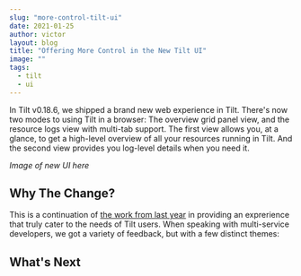 ```yaml
---
slug: "more-control-tilt-ui"
date: 2021-01-25
author: victor
layout: blog
title: "Offering More Control in the New Tilt UI"
image: ""
tags:
  - tilt
  - ui
---
```


In Tilt v0.18.6, we shipped a brand new web experience in Tilt. There's now two modes to using Tilt in a browser: The overview grid panel view, and the resource logs view with multi-tab support. The first view allows you, at a glance, to get a high-level overview of all your resources running in Tilt. And the second view provides you log-level details when you need it.

_Image of new UI here_

## Why The Change?

This is a continuation of [the work from last year](https://blog.tilt.dev/2020/06/19/the-right-display-for-now.html) in providing an exprerience that truly cater to the needs of Tilt users. When speaking with multi-service developers, we got a variety of feedback, but with a few distinct themes:


## What's Next